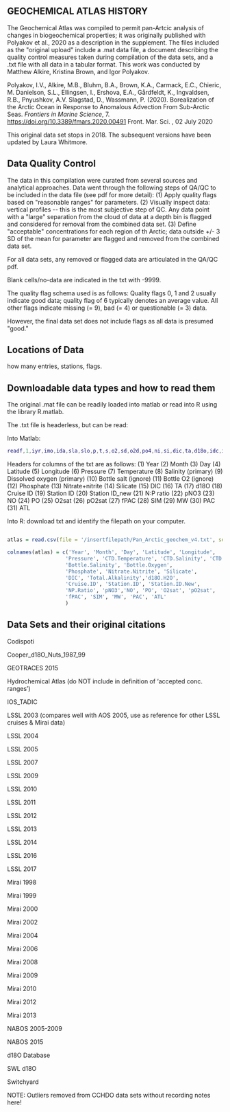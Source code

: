 
## GEOCHEMICAL ATLAS HISTORY

The Geochemical Atlas was compiled to permit pan-Artcic analysis of changes in biogeochemical properties; it was originally published with Polyakov et al., 2020 as a description in the supplement. The files included as the "original upload" include a .mat data file, a document describing the quality control measures taken during compilation of the data sets, and a .txt file with all data in a tabular format. This work was conducted by Matthew Alkire, Kristina Brown, and Igor Polyakov.  

Polyakov, I.V., Alkire, M.B., Bluhm, B.A., Brown, K.A., Carmack, E.C., Chieric, M. Danielson, S.L., Ellingsen, I., Ershova, E.A., Gårdfeldt, K., Ingvaldsen, R.B., Pnyushkov, A.V. Slagstad, D., Wassmann, P. (2020). Borealization of the Arctic Ocean in Response to Anomalous Advection From Sub-Arctic Seas. *Frontiers in Marine Science*, 7. https://doi.org/10.3389/fmars.2020.00491
Front. Mar. Sci. , 02 July 2020

This original data set stops in 2018. The subsequent versions have been updated by Laura Whitmore. 

## Data Quality Control 

The data in this compilation were curated from several sources and analytical approaches. Data went through the following steps of QA/QC to be included in the data file (see pdf for more detail): 
(1) Apply quality flags based on "reasonable ranges" for parameters.
(2) Visually inspect data: vertical profiles -- this is the most subjective step of QC. Any data point with a "large" separation from the cloud of data at a depth bin is flagged and considered for removal from the combined data set. 
(3) Define "acceptable" concentrations for each region of th Arctic; data outside +/- 3 SD of the mean for parameter are flagged and removed from the combined data set. 

For all data sets, any removed or flagged data are articulated in the QA/QC pdf. 

Blank cells/no-data are indicated in the txt with -9999.

The quality flag schema used is as follows: 
Quality flags 0, 1 and 2 usually indicate good data; quality flag of 6 typically denotes an average value.  All other flags indicate missing (= 9), bad (= 4) or questionable (= 3) data.  

However, the final data set does not include flags as all data is presumed "good." 

## Locations of Data 

how many entries, stations, flags. 

## Downloadable data types and how to read them 

The original .mat file can be readily loaded into matlab or read into R using the library R.matlab. 

The .txt file is headerless, but can be read: 

Into Matlab:

```matlab
readf,1,iyr,imo,ida,sla,slo,p,t,s,o2,sd,o2d,po4,ni,si,dic,ta,d18o,idc,ids1,ids2,npr,pno,no,po,o2sat,po2sat,fpw,sim,mw,pac,aw   ; v4.3
```

Headers for columns of the txt are as follows: 
(1) Year (2) Month (3) Day (4) Latitude (5) Longitude (6) Pressure (7) Temperature (8) Salinity (primary) (9) Dissolved oxygen (primary) (10) Bottle salt (ignore) (11) Bottle O2 (ignore) (12) Phosphate (13) Nitrate+nitrite (14) Silicate (15) DIC (16) TA (17) d18O (18) Cruise ID (19) Station ID (20) Station ID_new (21) N:P ratio (22) pNO3 (23) NO (24) PO (25) O2sat (26) pO2sat (27) fPAC (28) SIM
(29) MW (30) PAC (31) ATL

Into R: download txt and identify the filepath on your computer.

```R

atlas = read.csv(file = '/insertfilepath/Pan_Arctic_geochem_v4.txt', sep = ' ', header = F)

colnames(atlas) = c('Year', 'Month', 'Day', 'Latitude', 'Longitude',
                   'Pressure', 'CTD.Temperature', 'CTD.Salinity', 'CTD.Oxygen', 
                   'Bottle.Salinity', 'Bottle.Oxygen', 
                   'Phosphate', 'Nitrate.Nitrite', 'Silicate', 
                   'DIC', 'Total.Alkalinity','d18O.H2O', 
                   'Cruise.ID', 'Station.ID', 'Station.ID.New', 
                   'NP.Ratio', 'pNO3','NO', 'PO', 'O2sat', 'pO2sat',
                   'fPAC', 'SIM', 'MW', 'PAC', 'ATL' 
                   )

```


## Data Sets and their original citations 

Codispoti
	
Cooper_d18O_Nuts_1987_99
	
GEOTRACES 2015

Hydrochemical Atlas (do NOT include in definition of ‘accepted conc. ranges’)

IOS_TADIC

LSSL 2003 (compares well with AOS 2005, use as reference for other LSSL cruises & Mirai data)

LSSL 2004

LSSL 2005
	

LSSL 2007
	

LSSL 2009

LSSL 2010

LSSL 2011

LSSL 2012

LSSL 2013

LSSL 2014

LSSL 2016
	
LSSL 2017

Mirai 1998

Mirai 1999

Mirai 2000

Mirai 2002
	
Mirai 2004

Mirai 2006

Mirai 2008

Mirai 2009

Mirai 2010
	
Mirai 2012

Mirai 2013

NABOS 2005-2009

NABOS 2015

d18O Database
	
SWL d18O

Switchyard

NOTE:  Outliers removed from CCHDO data sets without recording notes here!
